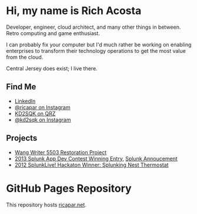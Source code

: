 # Hi, my name is Rich Acosta
Developer, engineer, cloud architect, and many other things in between. Retro computing and game enthusiast.

I can probably fix your computer but I'd much rather be working on enabling enterprises to transform
their technology operations to get the most value from the cloud.

Central Jersey does exist; I live there.

## Find Me

* [LinkedIn](http://www.linkedin.com/in/richacosta)
* [@ricapar on Instagram](https://www.instagram.com/ricapar)
* [KD2SQK on QRZ](https://www.qrz.com/db/KD2SQK)
* [@kd2sqk on Instagram](https://www.instagram.com/kd2sqk)

## Projects

* [Wang Writer 5503 Restoration Project](https://github.com/Ricapar/wang-writer-5503)
* [2013 Splunk App Dev Contest Winning Entry](https://ricapar.net/splunk/), [Splunk Annoucement](https://www.splunk.com/en_us/blog/tips-and-tricks/meet-your-splunk-app-dev-contest-winners-splunk-for-your-car.html)
* [2012 SplunkLive! Hackaton Winner: Splunking Nest Thermostat](https://www.splunk.com/en_us/blog/tips-and-tricks/meet-your-splunk-hackathon-winner-splunking-nest.html)

# GitHub Pages Repository
This repository hosts [ricapar.net](https://ricapar.net).
